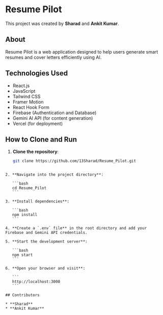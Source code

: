 # Resume Pilot

This project was created by **Sharad** and **Ankit Kumar**.

## About

Resume Pilot is a web application designed to help users generate smart resumes and cover letters efficiently using AI.

## Technologies Used

- React.js  
- JavaScript  
- Tailwind CSS  
- Framer Motion  
- React Hook Form  
- Firebase (Authentication and Database)  
- Gemini AI API (for content generation)  
- Vercel (for deployment)  

## How to Clone and Run

1. **Clone the repository**:

   ```bash
   git clone https://github.com/13Sharad/Resume_Pilot.git
````

2. **Navigate into the project directory**:

   ```bash
   cd Resume_Pilot
   ```

3. **Install dependencies**:

   ```bash
   npm install
   ```

4. **Create a `.env` file** in the root directory and add your Firebase and Gemini API credentials.

5. **Start the development server**:

   ```bash
   npm start
   ```

6. **Open your browser and visit**:

   ```
   http://localhost:3000
   ```

## Contributors

* **Sharad**
* **Ankit Kumar**
